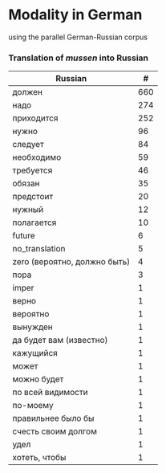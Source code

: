 # Modality in German
using the parallel German-Russian corpus

### Translation of _mussen_ into Russian

|Russian|#|
|---|---|
|должен|660|
|надо|274|
|приходится|252|
|нужно|96|
|следует|84|
|необходимо|59|
|требуется|46|
|обязан|35|
|предстоит|20|
|нужный|12|
|полагается|10|
|future|6|
|no_translation|5|
|zero (вероятно, должно быть)|4|
|пора|3|
|imper|1|
|верно|1|
|вероятно|1|
|вынужден|1|
|да будет вам (известно)|1|
|кажущийся|1|
|может|1|
|можно будет|1|
|по всей видимости|1|
|по-моему|1|
|правильнее было бы|1|
|счесть своим долгом|1|
|удел|1|
|хотеть, чтобы|1|

